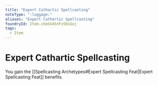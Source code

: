 ```yaml
---
title: "Expert Cathartic Spellcasting"
noteType: ":luggage:"
aliases: "Expert Cathartic Spellcasting"
foundryId: Item.s5mSk45nFx50iGoj
tags:
  - Item
---
```


# Expert Cathartic Spellcasting

You gain the [[Spellcasting Archetypes#Expert Spellcasting Feat|Expert Spellcasting Feat]] benefits.

